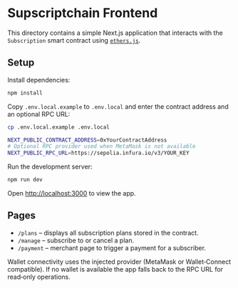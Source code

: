 # Supscriptchain Frontend

This directory contains a simple Next.js application that interacts with the
`Subscription` smart contract using [`ethers.js`](https://docs.ethers.org/).

## Setup

Install dependencies:

```bash
npm install
```

Copy `.env.local.example` to `.env.local` and enter the contract address and an optional RPC URL:

```bash
cp .env.local.example .env.local
```

```bash
NEXT_PUBLIC_CONTRACT_ADDRESS=0xYourContractAddress
# Optional RPC provider used when MetaMask is not available
NEXT_PUBLIC_RPC_URL=https://sepolia.infura.io/v3/YOUR_KEY
```

Run the development server:

```bash
npm run dev
```

Open [http://localhost:3000](http://localhost:3000) to view the app.

## Pages

- `/plans` – displays all subscription plans stored in the contract.
- `/manage` – subscribe to or cancel a plan.
- `/payment` – merchant page to trigger a payment for a subscriber.

Wallet connectivity uses the injected provider (MetaMask or Wallet‑Connect
compatible). If no wallet is available the app falls back to the RPC URL for
read‑only operations.
